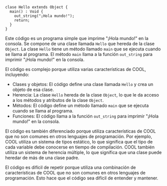 ```cool
clase Hello extends Object {
  main() : Void {
    out_string("¡Hola mundo!");
    return;
  }
}
```

Este código es un programa simple que imprime "¡Hola mundo!" en la consola. Se compone de una clase llamada `Hello` que hereda de la clase `Object`. La clase `Hello` tiene un método llamado `main` que se ejecuta cuando se llama al programa. El método `main` llama a la función `out_string` para imprimir "¡Hola mundo!" en la consola.

El código es complejo porque utiliza varias características de COOL, incluyendo:

* Clases y objetos: El código define una clase llamada `Hello` y crea un objeto de esa clase.
* Herencia: La clase `Hello` hereda de la clase `Object`, lo que le da acceso a los métodos y atributos de la clase `Object`.
* Métodos: El código define un método llamado `main` que se ejecuta cuando se llama al programa.
* Funciones: El código llama a la función `out_string` para imprimir "¡Hola mundo!" en la consola.

El código es también diferenciado porque utiliza características de COOL que no son comunes en otros lenguajes de programación. Por ejemplo, COOL utiliza un sistema de tipos estático, lo que significa que el tipo de cada variable debe conocerse en tiempo de compilación. COOL también utiliza un sistema de herencia múltiple, lo que significa que una clase puede heredar de más de una clase padre.

El código es difícil de repetir porque utiliza una combinación de características de COOL que no son comunes en otros lenguajes de programación. Esto hace que el código sea difícil de entender y mantener.
